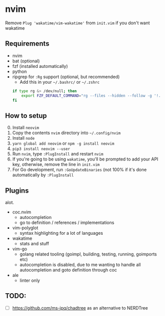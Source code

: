 # nvim 

Remove `Plug 'wakatime/vim-wakatime'` from `init.vim` if you don't want wakatime

## Requirements

- nvim
- bat (optional)
- fzf (installed automatically)
- python
- ripgrep for `:Rg` support (optional, but recommended)
    - Add this in your `~/.bashrc/` or `~/.zshrc` 
    ```sh
    if type rg &> /dev/null; then
        export FZF_DEFAULT_COMMAND="rg --files --hidden --follow -g '!.git/'"
    fi
    ```

## How to setup

0. Install `neovim`
1. Copy the contents `nvim` directory into `~/.config/nvim`
2. Install `node`
3. `yarn global add neovim` or `npm -g install neovim`
4. `pip3 install neovim --user`
5. Run `nvim`, type `:PlugInstall` and restart `nvim`
6. If you're going to be using `wakatime`, you'll be prompted to add your API key, otherwise, remove the line in `init.vim`
7. For Go development, run `:GoUpdateBinaries` (not 100% if it's done automatically by `:PlugInstall`

## Plugins

alot.

- coc.nvim
    - autocompletion
    - go to definition / references / implementations
- vim-polyglot
    - syntax highlighting for a lot of languages
- wakatime
    - stats and stuff
- vim-go
    - golang related tooling (goimpl, building, testing, running, goimports etc)
    - autocompletion is disabled, due to me wanting to handle all autocompletion and goto definition through coc
- ale
    - linter only

## TODO:

- [ ] https://github.com/ms-jpq/chadtree as an alternative to NERDTree
